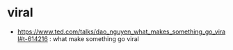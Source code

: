 # viral
*   https://www.ted.com/talks/dao_nguyen_what_makes_something_go_viral#t-614216 : what make something go viral
